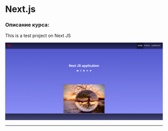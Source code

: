 # Next.js

### Описание курса:
This is a test project on Next JS

![project](public/project.png)

---